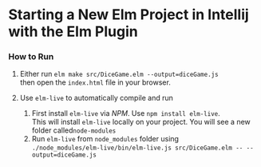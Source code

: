 # Starting a New Elm Project in Intellij with the Elm Plugin

### How to Run
1. Either run `elm make src/DiceGame.elm --output=diceGame.js`  
   then open the `index.html` file in your browser.

2. Use `elm-live` to automatically compile and run
   1. First install `elm-live` via *NPM*. Use `npm install elm-live`.  
   This will install `elm-live` locally on your project. You will see a new folder called`node-modules`
   2. Run `elm-live` from `node_modules` folder using  
      `./node_modules/elm-live/bin/elm-live.js src/DiceGame.elm -- --output=diceGame.js`